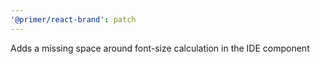 ```yaml
---
'@primer/react-brand': patch
---
```


Adds a missing space around font-size calculation in the IDE component
